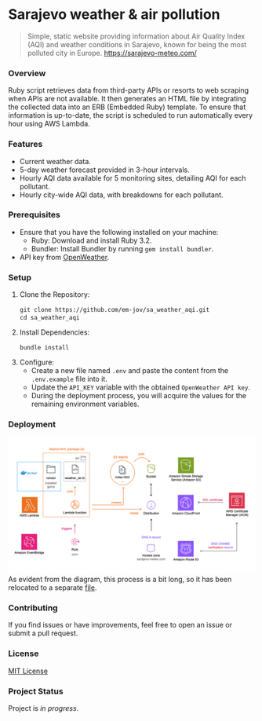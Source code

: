 # Sarajevo weather & air pollution
> Simple, static website providing information about Air Quality Index (AQI) and weather conditions in Sarajevo, known for being the most polluted city in Europe. https://sarajevo-meteo.com/

### Overview

Ruby script retrieves data from third-party APIs or resorts to web scraping when APIs are not available. It then generates an HTML file by integrating the collected data into an ERB (Embedded Ruby) template. To ensure that information is up-to-date, the script is scheduled to run automatically every hour using AWS Lambda.

### Features
- Current weather data.
- 5-day weather forecast provided in 3-hour intervals.
- Hourly AQI data available for 5 monitoring sites, detailing AQI for each pollutant.
- Hourly city-wide AQI data, with breakdowns for each pollutant.

### Prerequisites

- Ensure that you have the following installed on your machine:
    - Ruby: Download and install Ruby 3.2.
    - Bundler: Install Bundler by running `gem install bundler`.
- API key from [OpenWeather](https://openweathermap.org/api). 

### Setup
1. Clone the Repository:
    ```
    git clone https://github.com/em-jov/sa_weather_aqi.git
    cd sa_weather_aqi
    ```
2. Install Dependencies:
    ```
    bundle install
    ```
3. Configure:
    - Create a new file named `.env` and paste the content from the `.env.example` file into it.
    - Update the `API_KEY` variable with the obtained `OpenWeather API key`.
    - During the deployment process, you will acquire the values for the remaining environment variables.

### Deployment

![image info](./images/deployment.png)
As evident from the diagram, this process is a bit long, so it has been relocated to a separate [file](DEPLOYMENT.md).


### Contributing
If you find issues or have improvements, feel free to open an issue or submit a pull request.

### License
[MIT License](MIT-LICENCE.txt)

### Project Status
Project is _in progress_.